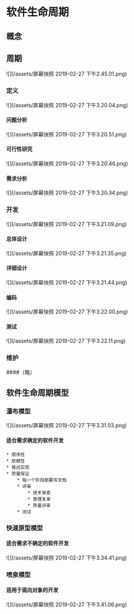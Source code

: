 # 软件生命周期

## 概念


## 周期

![](/assets/屏幕快照 2019-02-27 下午2.45.01.png)

### 定义

![](/assets/屏幕快照 2019-02-27 下午3.20.04.png)

#### 问题分析

![](/assets/屏幕快照 2019-02-27 下午3.20.51.png)

#### 可行性研究

![](/assets/屏幕快照 2019-02-27 下午3.20.46.png)

#### 需求分析

![](/assets/屏幕快照 2019-02-27 下午3.20.34.png)

### 开发

![](/assets/屏幕快照 2019-02-27 下午3.21.09.png)

#### 总体设计

![](/assets/屏幕快照 2019-02-27 下午3.21.35.png)

#### 详细设计

![](/assets/屏幕快照 2019-02-27 下午3.21.44.png)

#### 编码

![](/assets/屏幕快照 2019-02-27 下午3.22.00.png)

#### 测试

![](/assets/屏幕快照 2019-02-27 下午3.22.11.png)

### 维护

####（略）

## 软件生命周期模型

### 瀑布模型

![](/assets/屏幕快照 2019-02-27 下午3.31.03.png)

#### 适合需求确定的软件开发

    * 顺序性
    * 依赖性
    * 推迟实现
    * 质量保证
        * 每一个阶段都要写文档
        * 评审
            * 技术审查
            * 管理复审
            * 质量评审
        * 测试
        
        
### 快速原型模型

#### 适合需求不确定的软件开发

![](/assets/屏幕快照 2019-02-27 下午3.34.41.png)

### 喷泉模型

#### 适用于面向对象的开发

![](/assets/屏幕快照 2019-02-27 下午3.41.06.png)


    















